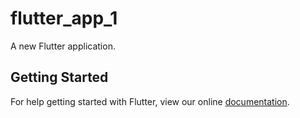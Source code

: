 # flutter_app_1

A new Flutter application.

## Getting Started

For help getting started with Flutter, view our online
[documentation](https://flutter.io/).
